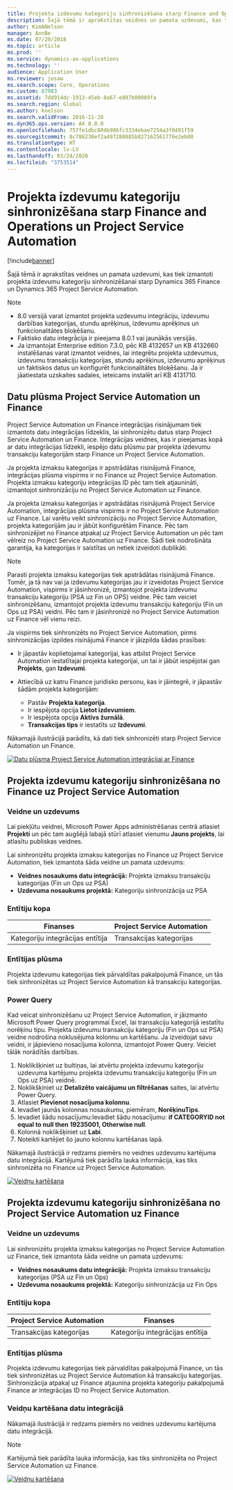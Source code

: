 ```yaml
---
title: Projekta izdevumu kategoriju sinhronizēšana starp Finance and Operations un Project Service Automation
description: Šajā tēmā ir aprakstītas veidnes un pamata uzdevumi, kas tiek izmantoti projekta izdevumu kategoriju sinhronizēšanai starp Microsoft Dynamics 365 Finance un Dynamics 365 Project Service Automation.
author: KimANelson
manager: AnnBe
ms.date: 07/20/2018
ms.topic: article
ms.prod: ''
ms.service: dynamics-ax-applications
ms.technology: ''
audience: Application User
ms.reviewer: josaw
ms.search.scope: Core, Operations
ms.custom: 87983
ms.assetid: 7dd914dc-1913-45eb-8a67-e897b00089fa
ms.search.region: Global
ms.author: knelson
ms.search.validFrom: 2016-11-28
ms.dyn365.ops.version: AX 8.0.0
ms.openlocfilehash: 757fe1dbc804b986fc3334ebae7254a3f0491f59
ms.sourcegitcommit: 8c786230ef2a497280885b827162561776e2eb00
ms.translationtype: HT
ms.contentlocale: lv-LV
ms.lasthandoff: 03/24/2020
ms.locfileid: "3753514"
---
```

# <a name="synchronize-project-expense-categories-between-finance-and-operations-and-project-service-automation"></a>Projekta izdevumu kategoriju sinhronizēšana starp Finance and Operations un Project Service Automation

[!include[banner](../includes/banner.md)]

Šajā tēmā ir aprakstītas veidnes un pamata uzdevumi, kas tiek izmantoti projekta izdevumu kategoriju sinhronizēšanai starp Dynamics 365 Finance un Dynamics 365 Project Service Automation.

> [!NOTE]
> - 8.0 versijā varat izmantot projekta uzdevumu integrāciju, izdevumu darbības kategorijas, stundu aprēķinus, izdevumu aprēķinus un funkcionalitātes bloķēšanu.
> - Faktisko datu integrācija ir pieejama 8.0.1 vai jaunākās versijās.
> - Ja izmantojat Enterprise edition 7.3.0, pēc KB 4132657 un KB 4132660 instalēšanas varat izmantot veidnes, lai integrētu projekta uzdevumus, izdevumu transakciju kategorijas, stundu aprēķinus, izdevumu aprēķinus un faktiskos datus un konfigurēt funkcionalitātes bloķēšanu. Ja ir jāatiestata uzskaites sadales, ieteicams instalēt arī KB 4131710.

## <a name="data-flow-for-project-service-automation-and-finance"></a>Datu plūsma Project Service Automation un Finance

Project Service Automation un Finance integrācijas risinājumam tiek izmantots datu integrācijas līdzeklis, lai sinhronizētu datus starp Project Service Automation un Finance. Integrācijas veidnes, kas ir pieejamas kopā ar datu integrācijas līdzekli, iespējo datu plūsmu par projekta izdevumu transakciju kategorijām starp Finance un Project Service Automation.

Ja projekta izmaksu kategorijas ir apstrādātas risinājumā Finance, integrācijas plūsma vispirms ir no Finance uz Project Service Automation. Projekta izmaksu kategoriju integrācijas ID pēc tam tiek atjaunināti, izmantojot sinhronizāciju no Project Service Automation uz Finance.

Ja projekta izmaksu kategorijas ir apstrādātas risinājumā Project Service Automation, integrācijas plūsma vispirms ir no Project Service Automation uz Finance. Lai varētu veikt sinhronizāciju no Project Service Automation, projekta kategorijām jau ir jābūt konfigurētām Finance. Pēc tam sinhronizējiet no Finance atpakaļ uz Project Service Automation un pēc tam vēlreiz no Project Service Automation uz Finance. Šādi tiek nodrošināta garantija, ka kategorijas ir saistītas un netiek izveidoti dublikāti.

> [!NOTE]
> Parasti projekta izmaksu kategorijas tiek apstrādātas risinājumā Finance. Tomēr, ja tā nav vai ja izdevumu kategorijas jau ir izveidotas Project Service Automation, vispirms ir jāsinhronizē, izmantojot projekta izdevumu transakciju kategoriju (PSA uz Fin un OPS) veidne. Pēc tam veiciet sinhronizēšanu, izmantojot projekta izdevumu transakciju kategoriju (Fin un Ops uz PSA) veidni. Pēc tam ir jāsinhronizē no Project Service Automation uz Finance vēl vienu reizi.
>
> Ja vispirms tiek sinhronizēts no Project Service Automation, pirms sinhronizācijas izpildes risinājumā Finance ir jāizpilda šādas prasības:
>
> - Ir jāpastāv koplietojamai kategorijai, kas atbilst Project Service Automation iestatītajai projekta kategorijai, un tai ir jābūt iespējotai gan **Projekts**, gan **Izdevumi**.
> - Attiecībā uz katru Finance juridisko personu, kas ir jāintegrē, ir jāpastāv šādām projekta kategorijām:
>
>     - Pastāv **Projekta kategorija**. 
>     - Ir iespējota opcija **Lietot izdevumiem**.
>     - Ir iespējota opcija **Aktīvs žurnālā**.
>     - **Transakcijas tips** ir iestatīts uz **Izdevumi**.

Nākamajā ilustrācijā parādīts, kā dati tiek sinhronizēti starp Project Service Automation un Finance.

[![Datu plūsma Project Service Automation integrācijai ar Finance](./media/ProjectExpenseCategoriesFlow.png)](./media/ProjectExpenseCategoriesFlow.png)

## <a name="project-expense-category-synchronization-from-finance-to-project-service-automation"></a>Projekta izdevumu kategoriju sinhronizēšana no Finance uz Project Service Automation

### <a name="template-and-task"></a>Veidne un uzdevums

Lai piekļūtu veidnei, Microsoft Power Apps administrēšanas centrā atlasiet **Projekti** un pēc tam augšējā labajā stūrī atlasiet vienumu **Jauns projekts**, lai atlasītu publiskas veidnes.

Lai sinhronizētu projekta izmaksu kategorijas no Finance uz Project Service Automation, tiek izmantota šāda veidne un pamata uzdevums:

- **Veidnes nosaukums datu integrācijā:** Projekta izmaksu transakciju kategorijas (Fin un Ops uz PSA)
- **Uzdevuma nosaukums projektā:** Kategoriju sinhronizācija uz PSA

### <a name="entity-set"></a>Entītiju kopa

| Finanses                           | Project Service Automation |
|-----------------------------------|----------------------------|
| Kategoriju integrācijas entītija | Transakcijas kategorijas     |

### <a name="entity-flow"></a>Entītijas plūsma

Projekta izdevumu kategorijas tiek pārvaldītas pakalpojumā Finance, un tās tiek sinhronizētas uz Project Service Automation kā transakciju kategorijas.

### <a name="power-query"></a>Power Query

Kad veicat sinhronizēšanu uz Project Service Automation, ir jāizmanto Microsoft Power Query programmai Excel, lai transakciju kategorijā iestatītu norēķinu tipu. Projekta izdevumu transakciju kategoriju (Fin un Ops uz PSA) veidne nodrošina noklusējuma kolonnu un kartēšanu. Ja izveidojat savu veidni, ir jāpievieno nosacījuma kolonna, izmantojot Power Query. Veiciet tālāk norādītās darbības.

1. Noklikšķiniet uz bultiņas, lai atvērtu projekta izdevumu kategoriju uzdevuma kartējumu projekta izdevumu transakciju kategoriju (Fin un Ops uz PSA) veidnē.
2. Noklikšķiniet uz **Detalizēto vaicājumu un filtrēšanas** saites, lai atvērtu Power Query.
2. Atlasiet **Pievienot nosacījuma kolonnu**.
3. Ievadiet jaunās kolonnas nosaukumu, piemēram, **NorēķinuTips**.
4. Ievadiet šādu nosacījumu:Ievadiet šādu nosacījumu: **if CATEGORYID not equal to null then 19235001, Otherwise null**.
5. Kolonnā noklikšķiniet uz **Labi**.
6. Noteikti kartējiet šo jauno kolonnu kartēšanas lapā.

Nākamajā ilustrācijā ir redzams piemērs no veidnes uzdevumu kartējuma datu integrācijā. Kartējumā tiek parādīta lauka informācija, kas tiks sinhronizēta no Finance uz Project Service Automation.

[![Veidņu kartēšana](./media/ProjectExpenseCategoriesToPSAMapping.jpg)](./media/ProjectExpenseCategoriesToPSAMapping.jpg)

## <a name="project-expense-category-synchronization-from-project-service-automation-to-finance"></a>Projekta izdevumu kategoriju sinhronizēšana no Project Service Automation uz Finance

### <a name="template-and-task"></a>Veidne un uzdevums

Lai sinhronizētu projekta izmaksu kategorijas no Project Service Automation uz Finance, tiek izmantota šāda veidne un pamata uzdevums:

- **Veidnes nosaukums datu integrācijā:** Projekta izmaksu transakciju kategorijas (PSA uz Fin un Ops)
- **Uzdevuma nosaukums projektā:** Kategoriju sinhronizācija uz Fin Ops

### <a name="entity-set"></a>Entītiju kopa

| Project Service Automation | Finanses                           |
|----------------------------|-----------------------------------|
| Transakcijas kategorijas     | Kategoriju integrācijas entītija |

### <a name="entity-flow"></a>Entītijas plūsma

Projekta izdevumu kategorijas tiek pārvaldītas pakalpojumā Finance, un tās tiek sinhronizētas uz Project Service Automation kā transakciju kategorijas. Sinhronizācija atpakaļ uz Finance atjaunina projekta kategoriju pakalpojumā Finance ar integrācijas ID no Project Service Automation.

### <a name="template-mapping-in-data-integration"></a>Veidņu kartēšana datu integrācijā

Nākamajā ilustrācijā ir redzams piemērs no veidnes uzdevumu kartējuma datu integrācijā.

> [!NOTE]
> Kartējumā tiek parādīta lauka informācija, kas tiks sinhronizēta no Project Service Automation uz Finance.

[![Veidņu kartēšana](./media/ProjectExpenseCategoriesToFinOpsMapping.jpg)](./media/ProjectExpenseCategoriesToFinOpsMapping.jpg)
